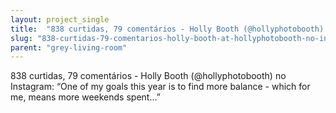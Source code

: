 ```yaml
---
layout: project_single
title:  "838 curtidas, 79 comentários - Holly Booth (@hollyphotobooth) no Instagram: “One of my goals this year is to find more balance - which for me, means more weekends spent…”"
slug: "838-curtidas-79-comentarios-holly-booth-at-hollyphotobooth-no-instagram-one-of-my-goals-this-year"
parent: "grey-living-room"
---
```

838 curtidas, 79 comentários - Holly Booth (@hollyphotobooth) no Instagram: “One of my goals this year is to find more balance - which for me, means more weekends spent…”